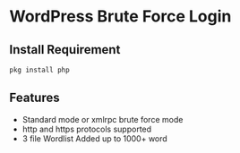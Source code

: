 # WordPress Brute Force Login

Install Requirement
-------------------
```bash
pkg install php
```

Features
--------
* Standard mode or xmlrpc brute force mode
* http and https protocols supported
* 3 file Wordlist Added up to 1000+ word